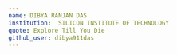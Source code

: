 ```yaml
---
name: DIBYA RANJAN DAS
institution:  SILICON INSTITUTE OF TECHNOLOGY
quote: Explore Till You Die
github_user: dibya911das
---
```

